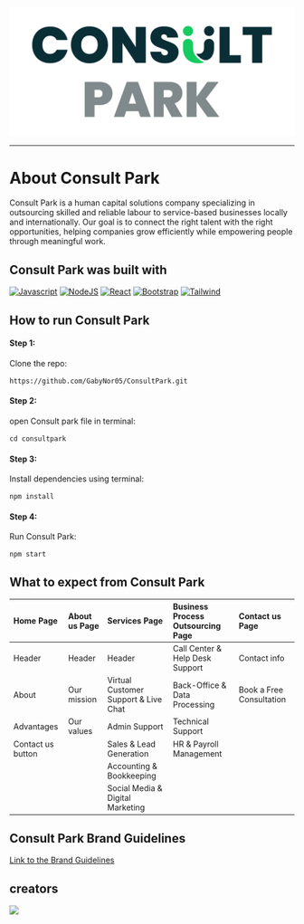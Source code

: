![consult park header img](https://github.com/GabyNor05/ConsultPark/blob/main/consultpark/src/assets/Consult-Park-Logo-Full.png)

- - - -

# About Consult Park

Consult Park is a human capital solutions company specializing in outsourcing skilled and reliable labour to service-based businesses locally and internationally. Our goal is to connect the right talent with the right opportunities, helping companies grow efficiently while empowering people through meaningful work.

## Consult Park was built with

[![Javascript](https://img.shields.io/badge/JavaScript-323330?style=for-the-badge&logo=javascript&logoColor=F7DF1E)](https://www.javascript.com/)
[![NodeJS](https://img.shields.io/badge/Node.js-339933?style=for-the-badge&logo=nodedotjs&logoColor=white)](https://nodejs.org/en)
[![React](https://img.shields.io/badge/React-20232A?style=for-the-badge&logo=react&logoColor=61DAFB)](https://react.dev/)
[![Bootstrap](https://img.shields.io/badge/Bootstrap-563D7C?style=for-the-badge&logo=bootstrap&logoColor=white)](https://getbootstrap.com/)
[![Tailwind](https://img.shields.io/badge/-Tailwind%20CSS-%231a202c?style=for-the-badge&logo=tailwind-css)](https://tailwindcss.com/)



## How to run Consult Park

#### Step 1:

Clone the repo:
```
https://github.com/GabyNor05/ConsultPark.git
```
#### Step 2:

open Consult park file in terminal:

```
cd consultpark
```

#### Step 3:

Install dependencies using terminal:

```
npm install
```

#### Step 4:

Run Consult Park:

```
npm start
```

## What to expect from Consult Park
| Home Page | About us Page | Services Page | Business Process Outsourcing Page | Contact us Page |
| :--- | :--- | :--- | :--- | :--- |
| Header | Header | Header | Call Center & Help Desk Support | Contact info |
| About | Our mission | Virtual Customer Support & Live Chat | Back-Office & Data Processing  | Book a Free Consultation |
| Advantages | Our values | Admin Support | Technical Support |  |
| Contact us button |  | Sales & Lead Generation | HR & Payroll Management |  |
|  |  | Accounting & Bookkeeping |  |  |
|  |  | Social Media & Digital Marketing |  |  |

## Consult Park Brand Guidelines

[Link to the Brand Guidelines](https://drive.google.com/drive/folders/1INf28izHl4TV8UMMlb1FTw8FOYaF_yVO)

## creators

<a href="https://github.com/GabyNor05/ConsultPark/graphs/contributors">
  <img src="https://contrib.rocks/image?repo=GabyNor05/ConsultPark" />
</a>
